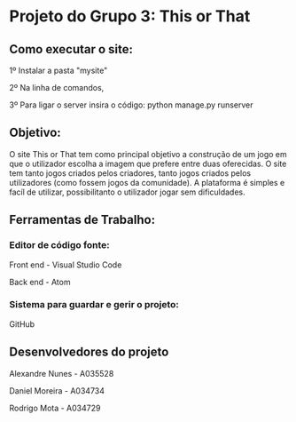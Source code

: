 # Projeto do Grupo 3: This or That

## Como executar o site:
1º Instalar a pasta "mysite"

2º Na linha de comandos, 

3º Para ligar o server insira o código: python manage.py runserver

## Objetivo:
O site This or That tem como principal objetivo a construção de um jogo em que o utilizador escolha a imagem que prefere entre duas oferecidas. O site tem tanto jogos criados pelos criadores, tanto jogos criados pelos utilizadores (como fossem jogos da comunidade). A plataforma é simples e facíl de utilizar, possibilitanto o utilizador jogar sem dificuldades.

## Ferramentas de Trabalho:
### Editor de código fonte:
Front end - Visual Studio Code

Back end - Atom
### Sistema para guardar e gerir o projeto:
GitHub

## Desenvolvedores do projeto

Alexandre Nunes - A035528

Daniel Moreira - A034734

Rodrigo Mota - A034729

